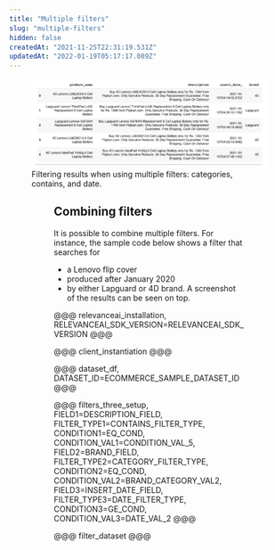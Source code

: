 ```yaml
---
title: "Multiple filters"
slug: "multiple-filters"
hidden: false
createdAt: "2021-11-25T22:31:19.531Z"
updatedAt: "2022-01-19T05:17:17.089Z"
---
```

<figure>
<img src="https://github.com/RelevanceAI/RelevanceAI-readme-docs/blob/v1.2.4/docs_template/GENERAL_FEATURES/_assets/multiple-filters.png?raw=true" width="1009" alt="combined filters.png" />
<figcaption>Filtering results when using multiple filters: categories, contains, and date.</figcaption>
<figure>

## Combining filters
It is possible to combine multiple filters. For instance, the sample code below shows a filter that searches for
* a Lenovo flip cover
* produced after January 2020
* by either Lapguard or 4D brand.
A screenshot of the results can be seen on top.

@@@ relevanceai_installation, RELEVANCEAI_SDK_VERSION=RELEVANCEAI_SDK_VERSION @@@

@@@ client_instantiation @@@

@@@ dataset_df, DATASET_ID=ECOMMERCE_SAMPLE_DATASET_ID @@@

@@@ filters_three_setup, FIELD1=DESCRIPTION_FIELD, FILTER_TYPE1=CONTAINS_FILTER_TYPE, CONDITION1=EQ_COND, CONDITION_VAL1=CONDITION_VAL_5, FIELD2=BRAND_FIELD, FILTER_TYPE2=CATEGORY_FILTER_TYPE, CONDITION2=EQ_COND, CONDITION_VAL2=BRAND_CATEGORY_VAL2, FIELD3=INSERT_DATE_FIELD, FILTER_TYPE3=DATE_FILTER_TYPE, CONDITION3=GE_COND, CONDITION_VAL3=DATE_VAL_2 @@@

@@@ filter_dataset @@@

